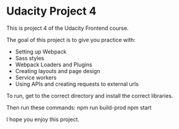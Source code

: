 # Udacity Project 4

This is project 4 of the Udacity Frontend course.

The goal of this project is to give you practice with:
- Setting up Webpack
- Sass styles
- Webpack Loaders and Plugins
- Creating layouts and page design
- Service workers
- Using APIs and creating requests to external urls

To run, get to the correct directory and install the correct libraries.

Then run these commands:
npm run build-prod
npm start

I hope you enjoy this project.